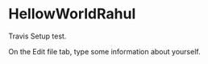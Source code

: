 # HellowWorldRahul
Travis Setup test.

On the Edit file tab, type some information about yourself. 
